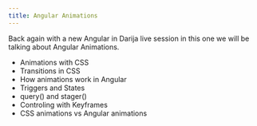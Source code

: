 ```yaml
---
title: Angular Animations
---
```


Back again with a new Angular in Darija live session in this one we will be talking about Angular Animations.

* Animations with CSS
* Transitions in CSS
* How animations work in Angular
* Triggers and States
* query() and stager()
* Controling with Keyframes
* CSS animations vs Angular animations

